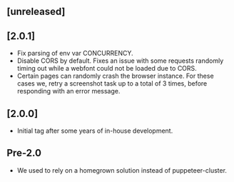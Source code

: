 ## [unreleased]


## [2.0.1]

 * Fix parsing of env var CONCURRENCY.
 * Disable CORS by default. Fixes an issue with some requests randomly timing out
   while a webfont could not be loaded due to CORS.
 * Certain pages can randomly crash the browser instance. For these cases we,
   retry a screenshot task up to a total of 3 times, before responding with an
   error message.

## [2.0.0]

 * Initial tag after some years of in-house development.

## Pre-2.0

 * We used to rely on a homegrown solution instead of puppeteer-cluster.
